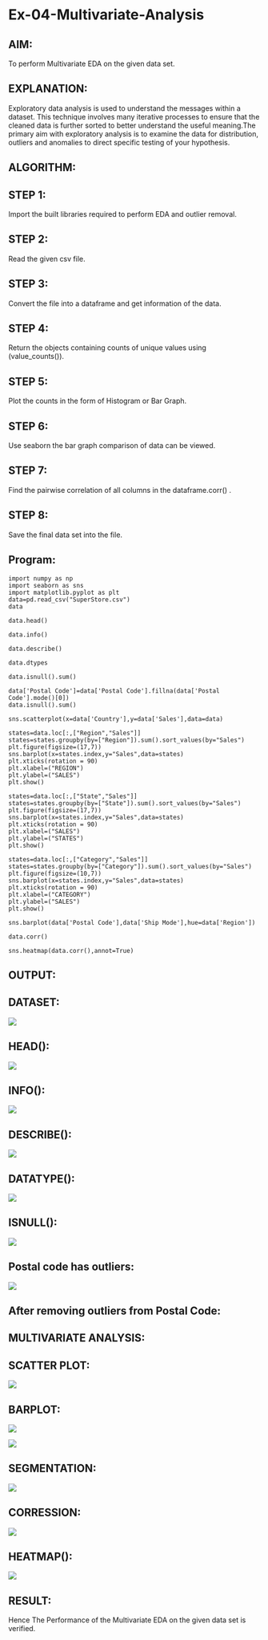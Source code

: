 # Ex-04-Multivariate-Analysis

## AIM:

To perform Multivariate EDA on the given data set.

## EXPLANATION:

Exploratory data analysis is used to understand the messages within a dataset. This technique involves many iterative processes to ensure that the cleaned data is further sorted to better understand the useful meaning.The primary aim with exploratory analysis is to examine the data for distribution, outliers and anomalies to direct specific testing of your hypothesis.

## ALGORITHM:

## STEP 1:

Import the built libraries required to perform EDA and outlier removal.

## STEP 2:

Read the given csv file.

## STEP 3:

Convert the file into a dataframe and get information of the data.

## STEP 4:

Return the objects containing counts of unique values using (value_counts()).

## STEP 5:

Plot the counts in the form of Histogram or Bar Graph.

## STEP 6:

Use seaborn the bar graph comparison of data can be viewed.

## STEP 7:

Find the pairwise correlation of all columns in the dataframe.corr() .

## STEP 8:

Save the final data set into the file.

## Program:

```import pandas as pd
import numpy as np
import seaborn as sns
import matplotlib.pyplot as plt
data=pd.read_csv("SuperStore.csv")
data

data.head()

data.info()

data.describe()

data.dtypes

data.isnull().sum()

data['Postal Code']=data['Postal Code'].fillna(data['Postal Code'].mode()[0])
data.isnull().sum()

sns.scatterplot(x=data['Country'],y=data['Sales'],data=data)

states=data.loc[:,["Region","Sales"]] 
states=states.groupby(by=["Region"]).sum().sort_values(by="Sales") 
plt.figure(figsize=(17,7)) 
sns.barplot(x=states.index,y="Sales",data=states) 
plt.xticks(rotation = 90) 
plt.xlabel=("REGION")
plt.ylabel=("SALES") 
plt.show()

states=data.loc[:,["State","Sales"]] 
states=states.groupby(by=["State"]).sum().sort_values(by="Sales") 
plt.figure(figsize=(17,7)) 
sns.barplot(x=states.index,y="Sales",data=states) 
plt.xticks(rotation = 90) 
plt.xlabel=("SALES") 
plt.ylabel=("STATES") 
plt.show()

states=data.loc[:,["Category","Sales"]] 
states=states.groupby(by=["Category"]).sum().sort_values(by="Sales") 
plt.figure(figsize=(10,7)) 
sns.barplot(x=states.index,y="Sales",data=states) 
plt.xticks(rotation = 90) 
plt.xlabel=("CATEGORY") 
plt.ylabel=("SALES") 
plt.show()

sns.barplot(data['Postal Code'],data['Ship Mode'],hue=data['Region'])

data.corr()

sns.heatmap(data.corr(),annot=True)
```

## OUTPUT:

## DATASET:

![](o1.png)

## HEAD():

![](o2.png)

## INFO():

![](o3.png)

## DESCRIBE():

![](o4.png)

## DATATYPE():

![](o5.png)

## ISNULL():

![](o6.png)

## Postal code has outliers:

![](o7.png)

## After removing outliers from Postal Code:

## MULTIVARIATE ANALYSIS:

## SCATTER PLOT:

![](o8.png)

## BARPLOT:

![](o9.png)

![](o10.png)

## SEGMENTATION:

![](o11.png)

## CORRESSION:

![](o13.png)

## HEATMAP():

![](o12.png)

## RESULT:

Hence The Performance of the Multivariate EDA on the given data set is verified.